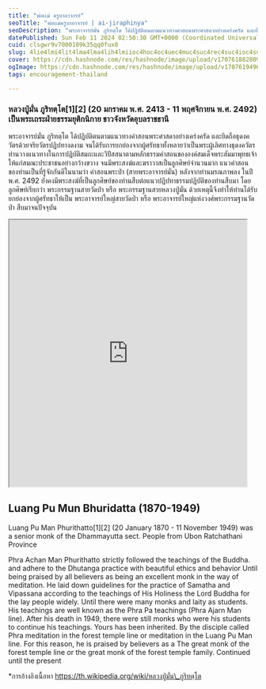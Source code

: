 ```yaml
---
title: "พ่อเเม่ ครูบาอาจารย์"
seoTitle: "พ่อเเม่ครูบาอาจารย์ | ai-jiraphinya"
seoDescription: "พระอาจารย์มั่น ภูริทตฺโต ได้ปฏิบัติตนตามแนวทางคำสอนพระศาสดาอย่างเคร่งครัด และยึดถือธุดงควัตรด้วยจริยวัตรปฏิปทางดงาม จนได้รับการยกย่องจากผู้ศรัทธาทั้งหลายว่า"
datePublished: Sun Feb 11 2024 02:50:30 GMT+0000 (Coordinated Universal Time)
cuid: clsgwr9v7000109k35qq0fux0
slug: 4lie4lmi4lit4lma4lma4lih4lmiioc4hoc4oc4uec4muc4suc4rec4suc4ioc4suc4oc4ouc5ja
cover: https://cdn.hashnode.com/res/hashnode/image/upload/v1707618828097/1f01fd8c-86b4-4f76-a839-3ce77d9ed286.png
ogImage: https://cdn.hashnode.com/res/hashnode/image/upload/v1707619496113/4a3f8eb7-a3ee-48b6-ae80-6b6797718c94.jpeg
tags: encouragement-thailand

---
```


### หลวงปู่มั่น ภูริทตฺโต\[1\]\[2\] (20 มกราคม พ.ศ. 2413 - 11 พฤศจิกายน พ.ศ. 2492) เป็นพระเถระฝ่ายธรรมยุติกนิกาย ชาวจังหวัดอุบลราชธานี

พระอาจารย์มั่น ภูริทตฺโต ได้ปฏิบัติตนตามแนวทางคำสอนพระศาสดาอย่างเคร่งครัด และยึดถือธุดงควัตรด้วยจริยวัตรปฏิปทางดงาม จนได้รับการยกย่องจากผู้ศรัทธาทั้งหลายว่าเป็นพระผู้เลิศทางธุดงควัตร ท่านวางแนวทางในการปฏิบัติสมถะและวิปัสสนาตามหลักธรรมคำสอนขององค์สมเด็จพระสัมมาพุทธเจ้าให้แก่สมณะประชาชนอย่างกว้างขวาง จนมีพระสงฆ์และฆราวาสเป็นลูกศิษย์จำนวนมาก แนวคำสอนของท่านเป็นที่รู้จักกันดีในนามว่า คำสอนพระป่า (สายพระอาจารย์มั่น) หลังจากท่านมรณภาพลง ในปี พ.ศ. 2492 ยังคงมีพระสงฆ์ที่เป็นลูกศิษย์ของท่านสืบต่อแนวปฏิปทาธรรมปฏิบัติของท่านสืบมา โดยลูกศิษย์เรียกว่า พระกรรมฐานสายวัดป่า หรือ พระกรรมฐานสายหลวงปู่มั่น ด้วยเหตุนี้จึงทำให้ท่านได้รับยกย่องจากผู้ศรัทธาให้เป็น พระอาจารย์ใหญ่สายวัดป่า หรือ พระอาจารย์ใหญ่แห่งวงศ์พระกรรมฐานวัดป่า สืบมาจนปัจจุบัน

<iframe src="https://archive.org/details/15_20211116_20211116/01+%E0%B8%9B%E0%B8%A3%E0%B8%B0%E0%B8%A7%E0%B8%B1%E0%B8%95%E0%B8%B4%E0%B8%AB%E0%B8%A5%E0%B8%A7%E0%B8%87%E0%B8%9B%E0%B8%B9%E0%B9%88%E0%B8%A1%E0%B8%B1%E0%B9%88%E0%B8%99+%E0%B8%A0%E0%B8%B9%E0%B8%A3%E0%B8%B4%E0%B8%97%E0%B8%B1%E0%B8%95%E0%B9%82%E0%B8%95.mp3" width="480" height="540" class="mx-auto"></iframe>

## **Luang Pu Mun Bhuridatta (1870-1949)**

Luang Pu Man Phurithatto\[1\]\[2\] (20 January 1870 - 11 November 1949) was a senior monk of the Dhammayutta sect. People from Ubon Ratchathani Province

Phra Achan Man Phurithatto strictly followed the teachings of the Buddha. and adhere to the Dhutanga practice with beautiful ethics and behavior Until being praised by all believers as being an excellent monk in the way of meditation. He laid down guidelines for the practice of Samatha and Vipassana according to the teachings of His Holiness the Lord Buddha for the lay people widely. Until there were many monks and laity as students. His teachings are well known as the Phra Pa teachings (Phra Ajarn Man line). After his death in 1949, there were still monks who were his students to continue his teachings. Yours has been inherited. By the disciple called Phra meditation in the forest temple line or meditation in the Luang Pu Man line. For this reason, he is praised by believers as a The great monk of the forest temple line or the great monk of the forest temple family. Continued until the present

\*การอ้างอิงเนื้อหา https://th.wikipedia.org/wiki/หลวงปู่มั่น\_ภูริทตฺโต